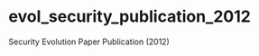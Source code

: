 evol_security_publication_2012
==============================

Security Evolution Paper Publication (2012)